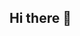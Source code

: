## Hi there 👋

<!--
**camilagabrielasllv/camilagabrielasllv** is a ✨ _special_ ✨ repository because its `README.md` (this file) appears on your GitHub profile.

Here are some ideas to get you started:

meu nome é camila gabriela 
estou estudando no alura
estou me desenvolvendo na linguagem javascript

